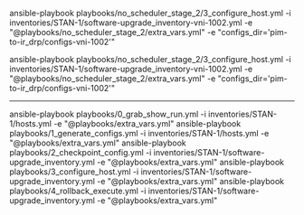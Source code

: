  ansible-playbook playbooks/no_scheduler_stage_2/3_configure_host.yml -i inventories/STAN-1/software-upgrade_inventory-vni-1002.yml -e "@playbooks/no_scheduler_stage_2/extra_vars.yml" -e "configs_dir='pim-to-ir_drp/configs-vni-1002'"

 ansible-playbook playbooks/no_scheduler_stage_2/3_configure_host.yml -i inventories/STAN-1/software-upgrade_inventory-vni-1002.yml -e "@playbooks/no_scheduler_stage_2/extra_vars.yml" -e "configs_dir='pim-to-ir_drp/configs-vni-1002'"


----
ansible-playbook playbooks/0_grab_show_run.yml -i inventories/STAN-1/hosts.yml -e "@playbooks/extra_vars.yml"
ansible-playbook playbooks/1_generate_configs.yml -i inventories/STAN-1/hosts.yml -e "@playbooks/extra_vars.yml"
ansible-playbook playbooks/2_checkpoint_config.yml -i inventories/STAN-1/software-upgrade_inventory.yml -e "@playbooks/extra_vars.yml"
ansible-playbook playbooks/3_configure_host.yml -i inventories/STAN-1/software-upgrade_inventory.yml -e "@playbooks/extra_vars.yml"
ansible-playbook playbooks/4_rollback_execute.yml -i inventories/STAN-1/software-upgrade_inventory.yml -e "@playbooks/extra_vars.yml"
